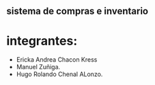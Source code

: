 ## sistema de compras e inventario 
# integrantes:
- Ericka Andrea Chacon Kress
- Manuel Zuñiga.
- Hugo Rolando Chenal ALonzo.

